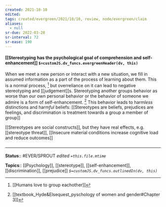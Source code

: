```yaml
---
created: 2021-10-10
edited: 
tags: created/evergreen/2021/10/10, review, node/evergreen/claim
aliases:
  - null
sr-due: 2022-03-28
sr-interval: 72
sr-ease: 190
---
```


#### [[Stereotyping has the psychological goal of comprehension and self-enhancement]] `$=customJS.dv_funcs.evergreenHeader(dv, this)`

When we meet a new person or interact with a new situation, we fill in assumed information as a part of the process of learning about them. This is a normal process, [^1] but overreliance on it can lead to negative stereotyping and [[judgement]]s. Stereotyping another groups behavior as worse than our own personal behavior or the behavior of someone we admire is a form of self-enhancement. [^2]  This behavior leads to harm*less* distinctions and harm*ful* beliefs:
[[Stereotypes are beliefs, prejudices are feelings, and discrimination is treatment towards a group a member of group]]

[^1]: [[Humans love to group eachother]]
[^2]: [[textbook_Hyde&Elsequest_pyschology of women and gender#Chapter 3]]

[[Stereotypes are social constructs]], but they have real effects, e.g. [[stereotype threat]], [[Insecure material conditions increase cognitive load and reduce outcomes]]

### <hr class="footnote"/>

**Status**:: #EVER/SPROUT 
*edited `=this.file.mtime`*

**Topics**:: [[Psychology]], [[stereotype]], [[self-enhancement]], [[discrimination]], [[prejudice]]
*`$=customJS.dv_funcs.outlinedIn(dv, this)`*
